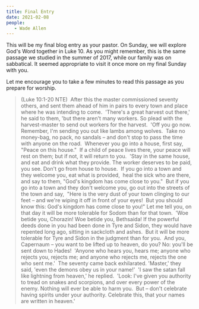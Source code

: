 ```yaml
---
title: Final Entry
date: 2021-02-08
people: 
   - Wade Allen
---
```


This will be my final blog entry as your pastor. On Sunday, we will explore God's Word together in Luke 10. As you might remember, this is the same passage we studied in the summer of 2017, while our family was on sabbatical. It seemed appropriate to visit it once more on my final Sunday with you.

Let me encourage you to take a few minutes to read this passage as you prepare for worship.

> (Luke 10:1-20 NTE)  After this the master commissioned seventy others, and sent them ahead of him in pairs to every town and place where he was intending to come.  'There's a great harvest out there,' he said to them, 'but there aren't many workers. So plead with the harvest-master to send out workers for the harvest.  'Off you go now. Remember, I'm sending you out like lambs among wolves.   Take no money-bag, no pack, no sandals – and don't stop to pass the time with anyone on the road.   Whenever you go into a house, first say, "Peace on this house."   If a child of peace lives there, your peace will rest on them; but if not, it will return to you.  'Stay in the same house, and eat and drink what they provide. The worker deserves to be paid, you see. Don't go from house to house.   If you go into a town and they welcome you, eat what is provided,   heal the sick who are there, and say to them, "God's kingdom has come close to you."   But if you go into a town and they don't welcome you, go out into the streets of the town and say,   "Here is the very dust of your town clinging to our feet – and we're wiping it off in front of your eyes!   But you should know this: God's kingdom has come close to you!" Let me tell you, on that day it will be more tolerable for Sodom than for that town.  'Woe betide you, Chorazin! Woe betide you, Bethsaida! If the powerful deeds done in you had been done in Tyre and Sidon, they would have repented long ago, sitting in sackcloth and ashes.   But it will be more tolerable for Tyre and Sidon in the judgment than for you.   And you, Capernaum – you want to be lifted up to heaven, do you? No: you'll be sent down to Hades!  'Anyone who hears you, hears me; anyone who rejects you, rejects me; and anyone who rejects me, rejects the one who sent me.'  The seventy came back exhilarated. 'Master,' they said, 'even the demons obey us in your name!'  'I saw the satan fall like lightning from heaven,' he replied.   'Look: I've given you authority to tread on snakes and scorpions, and over every power of the enemy. Nothing will ever be able to harm you.   But – don't celebrate having spirits under your authority. Celebrate this, that your names are written in heaven.' 
